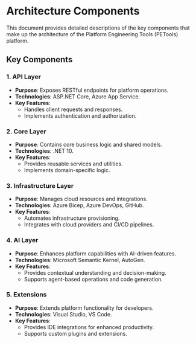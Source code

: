 # Architecture Components

This document provides detailed descriptions of the key components that make up the architecture of the Platform Engineering Tools (PETools) platform.

## Key Components

### 1. API Layer

- **Purpose**: Exposes RESTful endpoints for platform operations.
- **Technologies**: ASP.NET Core, Azure App Service.
- **Key Features**:
  - Handles client requests and responses.
  - Implements authentication and authorization.

### 2. Core Layer

- **Purpose**: Contains core business logic and shared models.
- **Technologies**: .NET 10.
- **Key Features**:
  - Provides reusable services and utilities.
  - Implements domain-specific logic.

### 3. Infrastructure Layer

- **Purpose**: Manages cloud resources and integrations.
- **Technologies**: Azure Bicep, Azure DevOps, GitHub.
- **Key Features**:
  - Automates infrastructure provisioning.
  - Integrates with cloud providers and CI/CD pipelines.

### 4. AI Layer

- **Purpose**: Enhances platform capabilities with AI-driven features.
- **Technologies**: Microsoft Semantic Kernel, AutoGen.
- **Key Features**:
  - Provides contextual understanding and decision-making.
  - Supports agent-based operations and code generation.

### 5. Extensions

- **Purpose**: Extends platform functionality for developers.
- **Technologies**: Visual Studio, VS Code.
- **Key Features**:
  - Provides IDE integrations for enhanced productivity.
  - Supports custom plugins and extensions.

